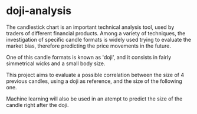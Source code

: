 # doji-analysis

The candlestick chart is an important technical analysis tool, used by traders of different financial products. Among a variety of techniques, the investigation
of specific candle formats is widely used trying to evaluate the market bias, therefore predicting the price movements in the future.

One of this candle formats is known as 'doji', and it consists in fairly simmetrical wicks and a small body size. 

This project aims to evaluate a possible correlation between the size of 4 previous candles, using a doji as reference, and the size of the following one. 

Machine learning will also be used in an atempt to predict the size of the candle right after the doji. 
